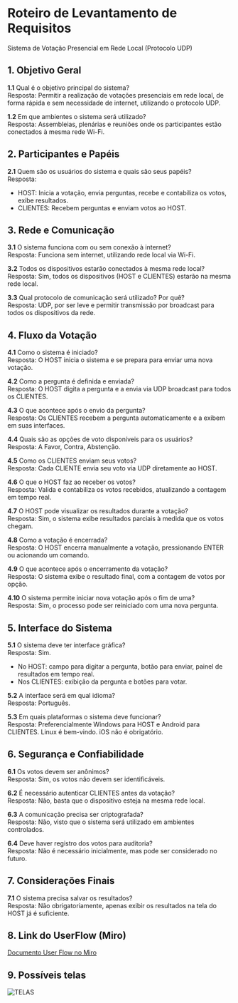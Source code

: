 # Roteiro de Levantamento de Requisitos  
Sistema de Votação Presencial em Rede Local (Protocolo UDP)

## 1. Objetivo Geral

**1.1** Qual é o objetivo principal do sistema?  
Resposta: Permitir a realização de votações presenciais em rede local, de forma rápida e sem necessidade de internet, utilizando o protocolo UDP.

**1.2** Em que ambientes o sistema será utilizado?  
Resposta: Assembleias, plenárias e reuniões onde os participantes estão conectados à mesma rede Wi-Fi.

## 2. Participantes e Papéis

**2.1** Quem são os usuários do sistema e quais são seus papéis?  
Resposta:  
- HOST: Inicia a votação, envia perguntas, recebe e contabiliza os votos, exibe resultados.  
- CLIENTES: Recebem perguntas e enviam votos ao HOST.

## 3. Rede e Comunicação

**3.1** O sistema funciona com ou sem conexão à internet?  
Resposta: Funciona sem internet, utilizando rede local via Wi-Fi.

**3.2** Todos os dispositivos estarão conectados à mesma rede local?  
Resposta: Sim, todos os dispositivos (HOST e CLIENTES) estarão na mesma rede local.

**3.3** Qual protocolo de comunicação será utilizado? Por quê?  
Resposta: UDP, por ser leve e permitir transmissão por broadcast para todos os dispositivos da rede.

## 4. Fluxo da Votação

**4.1** Como o sistema é iniciado?  
Resposta: O HOST inicia o sistema e se prepara para enviar uma nova votação.

**4.2** Como a pergunta é definida e enviada?  
Resposta: O HOST digita a pergunta e a envia via UDP broadcast para todos os CLIENTES.

**4.3** O que acontece após o envio da pergunta?  
Resposta: Os CLIENTES recebem a pergunta automaticamente e a exibem em suas interfaces.

**4.4** Quais são as opções de voto disponíveis para os usuários?  
Resposta: A Favor, Contra, Abstenção.

**4.5** Como os CLIENTES enviam seus votos?  
Resposta: Cada CLIENTE envia seu voto via UDP diretamente ao HOST.

**4.6** O que o HOST faz ao receber os votos?  
Resposta: Valida e contabiliza os votos recebidos, atualizando a contagem em tempo real.

**4.7** O HOST pode visualizar os resultados durante a votação?  
Resposta: Sim, o sistema exibe resultados parciais à medida que os votos chegam.

**4.8** Como a votação é encerrada?  
Resposta: O HOST encerra manualmente a votação, pressionando ENTER ou acionando um comando.

**4.9** O que acontece após o encerramento da votação?  
Resposta: O sistema exibe o resultado final, com a contagem de votos por opção.

**4.10** O sistema permite iniciar nova votação após o fim de uma?  
Resposta: Sim, o processo pode ser reiniciado com uma nova pergunta.

## 5. Interface do Sistema

**5.1** O sistema deve ter interface gráfica?  
Resposta: Sim.  
- No HOST: campo para digitar a pergunta, botão para enviar, painel de resultados em tempo real.  
- Nos CLIENTES: exibição da pergunta e botões para votar.

**5.2** A interface será em qual idioma?  
Resposta: Português.

**5.3** Em quais plataformas o sistema deve funcionar?  
Resposta: Preferencialmente Windows para HOST e Android para CLIENTES. Linux é bem-vindo. iOS não é obrigatório.

## 6. Segurança e Confiabilidade

**6.1** Os votos devem ser anônimos?  
Resposta: Sim, os votos não devem ser identificáveis.

**6.2** É necessário autenticar CLIENTES antes da votação?  
Resposta: Não, basta que o dispositivo esteja na mesma rede local.

**6.3** A comunicação precisa ser criptografada?  
Resposta: Não, visto que o sistema será utilizado em ambientes controlados.

**6.4** Deve haver registro dos votos para auditoria?  
Resposta: Não é necessário inicialmente, mas pode ser considerado no futuro.

## 7. Considerações Finais

**7.1** O sistema precisa salvar os resultados?  
Resposta: Não obrigatoriamente, apenas exibir os resultados na tela do HOST já é suficiente.

## 8. Link do UserFlow (Miro)

[Documento User Flow no Miro](https://miro.com/app/board/uXjVIJOVs_Y=/?utm_source=notification&utm_medium=email&utm_campaign=daily-updates&utm_content=view-activity&lid=8hnc0q4xt65k)


## 9. Possíveis telas



![TELAS](https://github.com/user-attachments/assets/bdfccc66-6051-4da2-847d-b0201e734c21)


